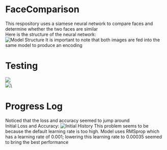 # FaceComparison
This respository uses a siamese neural network to compare faces and determine whether the two faces are similar\
Here is the structure of the neural network:\
![Model Structure](https://lh3.googleusercontent.com/90wByqRdAgwjp33v6ojaqcgV-0rbIQ8Au5QnfOtmKdLscvOgeDTClt3nkBJheCAC8x05l6fFt2igfmgnyoKQHmXNd7wT-Yrr7zTrU-YyeIqS8iYsZArtEqxk0-3KHKgORjU5kJZRib1UtEVCtcujCjHeaU0dZLpWrj_0f0O4kO1oxRJsru2PyygBRh-2mMiXslusFuTDDYLSfmBSSiScIHbLc7RVyyy3hj8L6p7W0CQ1xgospzkBV53-F_mmQ4X5f4GqAeYq7Ih0tc6RX3Uo9TGJL1lAzj30SdlQMaxHeaD4zOpy2r0UEROybsVIE2OcUmj2t8C1QF42tCsQDGlNOCKZzzs_Lhzxjl6Dk_Myj00bX2YIa0fWr_F4LyTUOlZLULSQjCx5kuf29Vr5pGIDng6XOz3eqv_tFev4vrAJnJsCO_ikp0sqfndqEdFlLJBEB7gkox6Z2NWDCtMfgrI-PB7f_RThQxNrHVtHnfcXBcDKirG3ljhIbEGwSeouW2k-T09HbpFxO8zC_9yprBDIZkSkexxqlf2DXhN2H5OcYqNdPimTePhga0nqeLUrdjsLM1hYT99VrLjwL4HVwQpDHVoTDgu-9utDuiB-THln1mVcqKv3LfLLgTAdhhbcYnlHrgv-P7XQtyIiHuGrKDC2jlowIlARs4VGADfQCiAcbmbYon975tcxnD_nrcigBQ=w1000-h500-no?authuser=0)
It is important to note that both images are fed into the same model to produce an encoding

# Testing
![](https://m.media-amazon.com/images/I/61I7P87y3AL._AC_SS350_.jpg)\
![](https://upload.wikimedia.org/wikipedia/commons/8/88/Danny_DeVito_cropped_and_edited_for_brightness.jpg)\

# Progress Log
Noticed that the loss and accuracy seemed to jump around\
Initial Loss and Accuracy:
![Initial History](https://lh3.googleusercontent.com/lXNWvXZyyXIfXowBdWf6si--UBu5z0Uu5XUqkQBoiE5IMyodALT7VqwVaMzzQINsXTxJ4vPW6h0LNba1xlicP2CGxlqFNAZ602yJyoLh-2HIe3_y7dXBe8XhO5BfVQB9-lVslqqquXsfxi0CFFMyV1THEiPccmKALsq9F1CUv5n_33MFJIbeEgSRgHvx3pMSQbsCQkSaY6k5UFv3gn_ujXPLkH4PlVhnlaZZ_0D9uskw1WpjmCNXa3Yo7PqTI9yTyhwy40HBdwpIoh_cu6wRZm8YDoSeEv0JEW8y1L0UY49D4W4_D9aXKjdbb2_znR8Od5RfpK6nlQfKkt1zf6HuMIjeXhtzaKVKrEhcYhn0WDCHJ7n03A0ulUQfCQC9UPXlJDecesvG3eiJ5A9ae_LJ8YtUUQNWddDv6GqLuaN3kwULLtLjdq557Tn-Svp37nctMvXtNgLup7_cb6Ap5Q2TxylvzWMceTQX6kQzFMBe6LOW4dB32Z60TVmfhDkNHZKhzEiTlQ-9jAgNVJFxuPaLd2N9sd_aub0WnVVdT2-VhiUcwz3rR7q78L74bsYZak_ul__AAvTr9ahEVtJXywY-R0KXOkW8SoZQp9L4IDeIpNXY_CHYEDUZ_JoBpOtJWcvnoLWwn8K6YVkYGBpbS-UfGLaSVmhr1CNMWlENF52OG2o8IR9msxUCHBX3vyg4xw=w1622-h844-no?authuser=0)
This problem seems to be because the default learning rate is too high.
Model uses RMSprop which has a learning rate of 0.001; lowering this learning rate to 0.00035 seemed to bring the best performance
